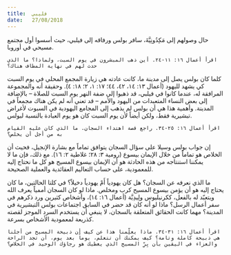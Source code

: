 ```yaml
---
title:  فليبي
date:   27/08/2018
---
```


حال وصولهم إلى مَكِدُونِيَّةَ، سافر بولس ورفاقه إلى فيلبي، حيث أسسوا أول مجتمع مسيحي في أوروبا.

`اقرأ أعمال ١٦: ١١-٢٤. أين ذهب المبشرون في يوم السبت، ولماذا؟ ما الذي حدث لهم في نهاية المطاف هناك؟`

كلما كان بولس يصل إلى مدينة ما، كانت عادته هي زيارة المجمع المحلي في يوم السبت كي يشهد لليهود (أعمال ١٣: ١٤، ٤٢، ٤٤؛ ١٧: ١، ٢؛ ١٨: ٤). وحقيقة أنه والمجموعة المرافقة له، عندما كانوا في فيلبي، قد ذهبوا إلى ضفة النهر يوم السبت للصلاة – بالإضافة إلى بعض النساء المتعبدات من اليهود والأمم – قد تعني أنه لم يكن هناك مجمعاً في المدينة. وأهمية هذا هي أن بولس لم يذهب إلى المجامع اليهودية في السبوت لأغراض تبشيرية فقط، ولكن أيضاً لأن يوم السبت كان هو يوم العبادة بالنسبة لبولس.

`اقرأ أعمال ١٦: ٢٥-٣٤. راجع قصة اهتداء السجان. ما الذي كان عليه القيام به من أجل أن يخلص؟`

إن جواب بولس وسيلا على سؤال السجان يتوافق تماماً مع بشارة الإنجيل، فحيث أن الخلاص هو تماماً من خلال الإيمان بيسوع (رومية ٣: ٢٨؛ غلاطية ٢: ١٦). مع ذلك، فإن ما لا يمكننا استنتاجه من هذه الحادثة هو أن الإيمان بيسوع المسيح هو كل ما نحتاج إليه للمعمودية، على حساب التعاليم العقائدية والعملية الصحيحة.

ما الذي نعرفه عن السجان؟ هل كان يهودياً أَمْ يهودياً دخيلاً؟ في كلتا الحالتين، ما كان يحتاج إليه هو أن يؤمن بيسوع المسيح كرب ومخلص. ماذا لو كان السجان أممياً يعرف الله ويتعبّد له بالفعل، ككرنيليوس ولِيدِيَّة (أعمال ١٦: ١٤)، وأشخاص كثيرين ورد ذكرهم في سفر أعمال الرسل؟ ماذا لو أنه كان قد حضر في السابق اجتماعات بولس التبشيرية في المدينة؟ مهما كانت الحقائق المتعلقة بالسجان، لا ينبغي أن يستخدم السرد الموجز لقصته كذريعة لمعمودية الأشخاص بسرعة.

`اقرأ أعمال ١٦: ٣١-٣٤. ماذا يعلِّمنا هذا عن كيف أن ذبيحة المسيح من أجلنا هي ذبيحة كاملة وتامة؟ كيف يمكنك أن تتعلم، يوماً بعد يوم، أن تجد الراحة والعزاء في اليقين بأن بِرِّ المسيح الذي يغطيك هو رجاؤك الوحيد في الخلاص؟`